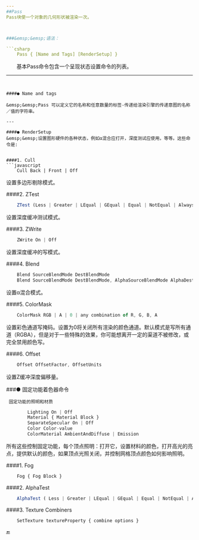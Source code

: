 ```yaml
---
##Pass
Pass块使一个对象的几何形状被渲染一次。



###&emsp;&emsp;语法：

```csharp
    Pass { [Name and Tags] [RenderSetup] }
```
&emsp;&emsp;基本Pass命令包含一个呈现状态设置命令的列表。

---
```


####● Name and tags

&emsp;&emsp;Pass 可以定义它的名称和任意数量的标签-传递给渲染引擎的传递意图的名称／值的字符串。

---

####● RenderSetup
&emsp;&emsp;设置图形硬件的各种状态，例如α混合应打开，深度测试应使用，等等。这些命令是:


####1. Cull
```javascript
    Cull Back | Front | Off
```
设置多边形剔除模式。

####2. ZTest
```javascript
    ZTest (Less | Greater | LEqual | GEqual | Equal | NotEqual | Always)
```
设置深度缓冲测试模式。

####3. ZWrite
```javascript
    ZWrite On | Off
```
设置深度缓冲的写模式。

####4. Blend
```javascript
    Blend SourceBlendMode DestBlendMode
    Blend SourceBlendMode DestBlendMode, AlphaSourceBlendMode AlphaDestBlendMode
```
设置α混合模式。

####5. ColorMask
```javascript
    ColorMask RGB | A | 0 | any combination of R, G, B, A
```
设置彩色通道写掩码。设置为0将关闭所有渲染的颜色通道。默认模式是写所有通道（RGBA），但是对于一些特殊的效果，你可能想离开一定的渠道不被修改，或完全禁用颜色写。


####6. Offset
```javascript
    Offset OffsetFactor, OffsetUnits
```
设置Z缓冲深度偏移量。


###● 固定功能着色器命令

     固定功能的照明和材质
```javascript
        Lighting On | Off
        Material { Material Block }
        SeparateSpecular On | Off
        Color Color-value
        ColorMaterial AmbientAndDiffuse | Emission
```
所有这些控制固定功能，每个顶点照明：打开它，设置材料的颜色，打开高光的亮点，提供默认的颜色，如果顶点光照关闭，并控制网格顶点颜色如何影响照明。

####1. Fog
```javascript
    Fog { Fog Block }
```

####2. AlphaTest
```javascript
    AlphaTest ( Less | Greater | LEqual | GEqual | Equal | NotEqual | Always ) CutoffValue
```
####3. Texture Combiners
```javascript
    SetTexture textureProperty { combine options }
```


🔚






